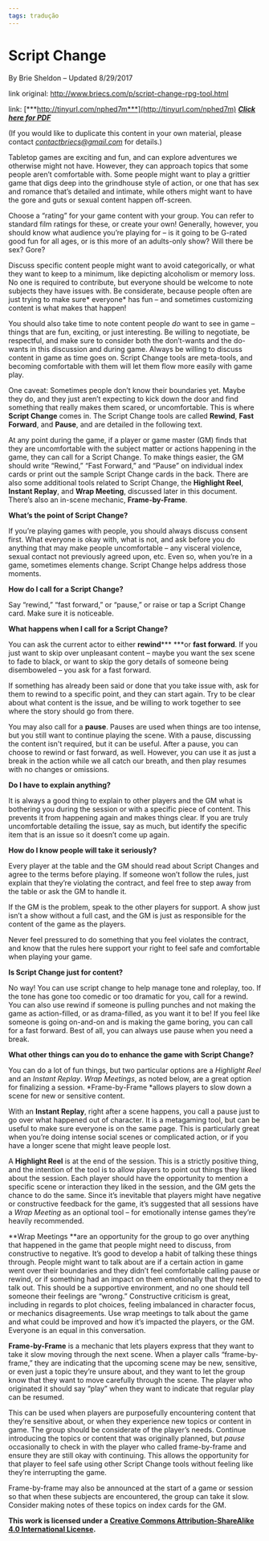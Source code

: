 ```yaml
---
tags: tradução
---
```

# Script Change

By Brie Sheldon – Updated 8/29/2017

link original: <http://www.briecs.com/p/script-change-rpg-tool.html>

link: [***http://tinyurl.com/nphed7m***](http://tinyurl.com/nphed7m) [***Click here for PDF***](https://drive.google.com/open?id=0B4NeVVvF0b9INHpYdnZrMnZPS1U)

(If you would like to duplicate this content in your own material, please contact [*contactbriecs@gmail.com*](mailto:contactbriecs@gmail.com) for details.)

Tabletop games are exciting and fun, and can explore adventures we otherwise might not have. However, they can approach topics that some people aren’t comfortable with. Some people might want to play a grittier game that digs deep into the grindhouse style of action, or one that has sex and romance that’s detailed and intimate, while others might want to have the gore and guts or sexual content happen off-screen.

Choose a “rating” for your game content with your group. You can refer to standard film ratings for these, or create your own! Generally, however, you should know what audience you’re playing for – is it going to be G-rated good fun for all ages, or is this more of an adults-only show? Will there be sex? Gore?

Discuss specific content people might want to avoid categorically, or what they want to keep to a minimum, like depicting alcoholism or memory loss. No one is required to contribute, but everyone should be welcome to note subjects they have issues with. Be considerate, because people often are just trying to make sure* everyone* has fun – and sometimes customizing content is what makes that happen!

You should also take time to note content people *do* want to see in game – things that are fun, exciting, or just interesting. Be willing to negotiate, be respectful, and make sure to consider both the don’t-wants and the do-wants in this discussion and during game. Always be willing to discuss content in game as time goes on. Script Change tools are meta-tools, and becoming comfortable with them will let them flow more easily with game play.

One caveat: Sometimes people don’t know their boundaries yet. Maybe they do, and they just aren’t expecting to kick down the door and find something that really makes them scared, or uncomfortable. This is where **Script Change** comes in. The Script Change tools are called **Rewind**, **Fast Forward**, and **Pause**, and are detailed in the following text.

At any point during the game, if a player or game master (GM) finds that they are uncomfortable with the subject matter or actions happening in the game, they can call for a Script Change. To make things easier, the GM should write “Rewind,” “Fast Forward,” and “Pause” on individual index cards or print out the sample Script Change cards in the back. There are also some additional tools related to Script Change, the **Highlight Reel**, **Instant Replay**, and **Wrap Meeting**, discussed later in this document. There’s also an in-scene mechanic, **Frame-by-Frame**.

**What’s the point of Script Change?**

If you’re playing games with people, you should always discuss consent first. What everyone is okay with, what is not, and ask before you do anything that may make people uncomfortable – any visceral violence, sexual contact not previously agreed upon, etc. Even so, when you’re in a game, sometimes elements change. Script Change helps address those moments.

**How do I call for a Script Change?**

Say “rewind,” “fast forward,” or “pause,” or raise or tap a Script Change card. Make sure it is noticeable.

**What happens when I call for a Script Change?**

You can ask the current actor to either **rewind***** ***or **fast forward**. If you just want to skip over unpleasant content – maybe you want the sex scene to fade to black, or want to skip the gory details of someone being disemboweled – you ask for a fast forward.

If something has already been said or done that you take issue with, ask for them to rewind to a specific point, and they can start again. Try to be clear about what content is the issue, and be willing to work together to see where the story should go from there.

You may also call for a **pause**. Pauses are used when things are too intense, but you still want to continue playing the scene. With a pause, discussing the content isn't required, but it can be useful. After a pause, you can choose to rewind or fast forward, as well. However, you can use it as just a break in the action while we all catch our breath, and then play resumes with no changes or omissions.

**Do I have to explain anything?**

It is always a good thing to explain to other players and the GM what is bothering you during the session or with a specific piece of content. This prevents it from happening again and makes things clear. If you are truly uncomfortable detailing the issue, say as much, but identify the specific item that is an issue so it doesn’t come up again.

**How do I know people will take it seriously?**

Every player at the table and the GM should read about Script Changes and agree to the terms before playing. If someone won’t follow the rules, just explain that they’re violating the contract, and feel free to step away from the table or ask the GM to handle it.

If the GM is the problem, speak to the other players for support. A show just isn’t a show without a full cast, and the GM is just as responsible for the content of the game as the players.

Never feel pressured to do something that you feel violates the contract, and know that the rules here support your right to feel safe and comfortable when playing your game.

**Is Script Change just for content?**

No way! You can use script change to help manage tone and roleplay, too. If the tone has gone too comedic or too dramatic for you, call for a rewind. You can also use rewind if someone is pulling punches and not making the game as action-filled, or as drama-filled, as you want it to be! If you feel like someone is going on-and-on and is making the game boring, you can call for a fast forward. Best of all, you can always use pause when you need a break.

**What other things can you do to enhance the game with Script Change?**

You can do a lot of fun things, but two particular options are a *Highlight Reel* and an *Instant Replay*. *Wrap Meetings*, as noted below, are a great option for finalizing a session. *Frame-by-Frame *allows players to slow down a scene for new or sensitive content.

With an **Instant Replay**, right after a scene happens, you call a pause just to go over what happened out of character. It is a metagaming tool, but can be useful to make sure everyone is on the same page. This is particularly great when you’re doing intense social scenes or complicated action, or if you have a longer scene that might leave people lost.

A **Highlight Reel** is at the end of the session. This is a strictly positive thing, and the intention of the tool is to allow players to point out things they liked about the session. Each player should have the opportunity to mention a specific scene or interaction they liked in the session, and the GM gets the chance to do the same. Since it’s inevitable that players might have negative or constructive feedback for the game, it’s suggested that all sessions have a *Wrap Meeting* as an optional tool – for emotionally intense games they’re heavily recommended.

**Wrap Meetings **are an opportunity for the group to go over anything that happened in the game that people might need to discuss, from constructive to negative. It’s good to develop a habit of talking these things through. People might want to talk about are if a certain action in game went over their boundaries and they didn’t feel comfortable calling pause or rewind, or if something had an impact on them emotionally that they need to talk out. This should be a supportive environment, and no one should tell someone their feelings are “wrong.” Constructive criticism is great, including in regards to plot choices, feeling imbalanced in character focus, or mechanics disagreements. Use wrap meetings to talk about the game and what could be improved and how it’s impacted the players, or the GM. Everyone is an equal in this conversation.

**Frame-by-Frame** is a mechanic that lets players express that they want to take it slow moving through the next scene. When a player calls “frame-by-frame,” they are indicating that the upcoming scene may be new, sensitive, or even just a topic they’re unsure about, and they want to let the group know that they want to move carefully through the scene. The player who originated it should say “play” when they want to indicate that regular play can be resumed.

This can be used when players are purposefully encountering content that they’re sensitive about, or when they experience new topics or content in game. The group should be considerate of the player’s needs. Continue introducing the topics or content that was originally planned, but *pause* occasionally to check in with the player who called frame-by-frame and ensure they are still okay with continuing. This allows the opportunity for that player to feel safe using other Script Change tools without feeling like they’re interrupting the game.

Frame-by-frame may also be announced at the start of a game or session so that when these subjects are encountered, the group can take it slow. Consider making notes of these topics on index cards for the GM.



**This work is licensed under a **[**Creative Commons Attribution-ShareAlike 4.0 International License**](http://creativecommons.org/licenses/by-sa/4.0/)**.**